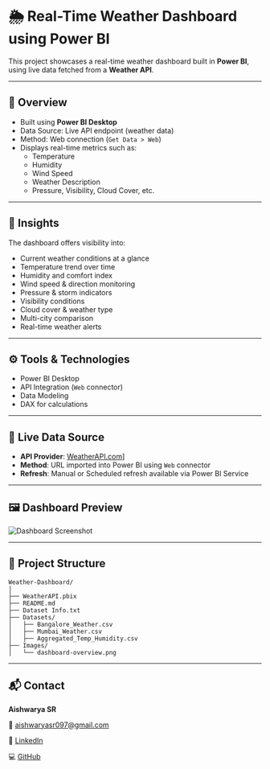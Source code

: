 # 🌦️ Real-Time Weather Dashboard using Power BI

This project showcases a real-time weather dashboard built in **Power BI**, using live data fetched from a **Weather API**.

---
## 📌 Overview
- Built using **Power BI Desktop**
- Data Source: Live API endpoint (weather data)
- Method: Web connection (`Get Data > Web`)
- Displays real-time metrics such as:
  - Temperature
  - Humidity
  - Wind Speed
  - Weather Description
  - Pressure, Visibility, Cloud Cover, etc.

---
## 🧠 Insights
The dashboard offers visibility into:
- Current weather conditions at a glance
- Temperature trend over time
- Humidity and comfort index
- Wind speed & direction monitoring
- Pressure & storm indicators
- Visibility conditions
- Cloud cover & weather type
- Multi-city comparison 
- Real-time weather alerts


---
## ⚙️ Tools & Technologies
- Power BI Desktop
- API Integration (`Web` connector)
- Data Modeling
- DAX for calculations 
  
---
## 🔗 Live Data Source
- **API Provider**: [WeatherAPI.com](https://www.weatherapi.com/)] 
- **Method**: URL imported into Power BI using `Web` connector
- **Refresh**: Manual or Scheduled refresh available via Power BI Service

---
## 🖼️ Dashboard Preview

![Dashboard Screenshot]()

---
## 📂 Project Structure
```
Weather-Dashboard/
│
├── WeatherAPI.pbix
├── README.md
├── Dataset Info.txt
├── Datasets/
│   ├── Bangalore_Weather.csv
│   ├── Mumbai_Weather.csv
│   ├── Aggregated_Temp_Humidity.csv
├── Images/
│   └── dashboard-overview.png
```

---
## 📬 Contact

**Aishwarya SR**  

📧 aishwaryasr097@gmail.com 

🔗 [LinkedIn](https://www.linkedin.com/in/aishwarya-sr/)  

💻 [GitHub](https://github.com/Aiishwarya01)
